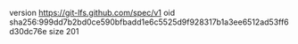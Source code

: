 version https://git-lfs.github.com/spec/v1
oid sha256:999dd7b2bd0ce590bfbadd1e6c5525d9f928317b1a3ee6512ad53ff6d30dc76e
size 201
